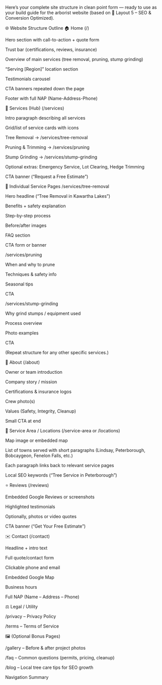 Here’s your complete site structure in clean point form — ready to use as your build guide for the arborist website (based on 🌱 Layout 5 – SEO & Conversion Optimized).

🌐 Website Structure Outline
🏠 Home (/)

Hero section with call-to-action + quote form

Trust bar (certifications, reviews, insurance)

Overview of main services (tree removal, pruning, stump grinding)

“Serving [Region]” location section

Testimonials carousel

CTA banners repeated down the page

Footer with full NAP (Name-Address-Phone)

🌳 Services (Hub) (/services)

Intro paragraph describing all services

Grid/list of service cards with icons

Tree Removal → /services/tree-removal

Pruning & Trimming → /services/pruning

Stump Grinding → /services/stump-grinding

Optional extras: Emergency Service, Lot Clearing, Hedge Trimming

CTA banner (“Request a Free Estimate”)

🌲 Individual Service Pages
/services/tree-removal

Hero headline (“Tree Removal in Kawartha Lakes”)

Benefits + safety explanation

Step-by-step process

Before/after images

FAQ section

CTA form or banner

/services/pruning

When and why to prune

Techniques & safety info

Seasonal tips

CTA

/services/stump-grinding

Why grind stumps / equipment used

Process overview

Photo examples

CTA

(Repeat structure for any other specific services.)

🌿 About (/about)

Owner or team introduction

Company story / mission

Certifications & insurance logos

Crew photo(s)

Values (Safety, Integrity, Cleanup)

Small CTA at end

📍 Service Area / Locations (/service-area or /locations)

Map image or embedded map

List of towns served with short paragraphs (Lindsay, Peterborough, Bobcaygeon, Fenelon Falls, etc.)

Each paragraph links back to relevant service pages

Local SEO keywords (“Tree Service in Peterborough”)

⭐ Reviews (/reviews)

Embedded Google Reviews or screenshots

Highlighted testimonials

Optionally, photos or video quotes

CTA banner (“Get Your Free Estimate”)

✉️ Contact (/contact)

Headline + intro text

Full quote/contact form

Clickable phone and email

Embedded Google Map

Business hours

Full NAP (Name – Address – Phone)

⚖️ Legal / Utility

/privacy – Privacy Policy

/terms – Terms of Service

🖼️ (Optional Bonus Pages)

/gallery – Before & after project photos

/faq – Common questions (permits, pricing, cleanup)

/blog – Local tree care tips for SEO growth

Navigation Summary
